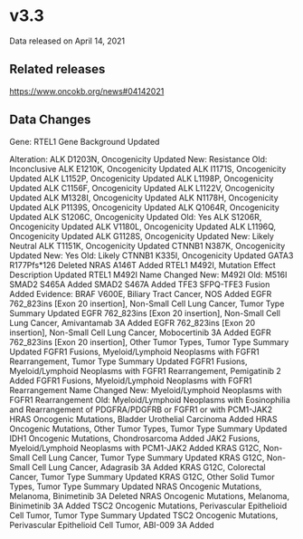 # v3.3

Data released on April 14, 2021

## Related releases
https://www.oncokb.org/news#04142021

## Data Changes
Gene:
RTEL1 Gene Background Updated

Alteration:
ALK D1203N, Oncogenicity Updated
	 New: Resistance
	 Old: Inconclusive
ALK E1210K, Oncogenicity Updated
ALK I1171S, Oncogenicity Updated
ALK L1152P, Oncogenicity Updated
ALK L1198P, Oncogenicity Updated
ALK C1156F, Oncogenicity Updated
ALK L1122V, Oncogenicity Updated
ALK M1328I, Oncogenicity Updated
ALK N1178H, Oncogenicity Updated
ALK P1139S, Oncogenicity Updated
ALK Q1064R, Oncogenicity Updated
ALK S1206C, Oncogenicity Updated
	 Old: Yes
ALK S1206R, Oncogenicity Updated
ALK V1180L, Oncogenicity Updated
ALK L1196Q, Oncogenicity Updated
ALK G1128S, Oncogenicity Updated
	 New: Likely Neutral
ALK T1151K, Oncogenicity Updated
CTNNB1 N387K, Oncogenicity Updated
	 New: Yes
	 Old: Likely
CTNNB1 K335I, Oncogenicity Updated
GATA3 R177Pfs*126 Deleted
NRAS A146T Added
RTEL1 M492I, Mutation Effect Description Updated
RTEL1 M492I Name Changed
	 New: M492I
	 Old: M516I
SMAD2 S465A Added
SMAD2 S467A Added
TFE3 SFPQ-TFE3 Fusion Added
Evidence:
BRAF V600E, Biliary Tract Cancer, NOS Added
EGFR 762_823ins [Exon 20 insertion], Non-Small Cell Lung Cancer, Tumor Type Summary Updated
EGFR 762_823ins [Exon 20 insertion], Non-Small Cell Lung Cancer, Amivantamab 3A Added
EGFR 762_823ins [Exon 20 insertion], Non-Small Cell Lung Cancer, Mobocertinib 3A Added
EGFR 762_823ins [Exon 20 insertion], Other Tumor Types, Tumor Type Summary Updated
FGFR1 Fusions, Myeloid/Lymphoid Neoplasms with FGFR1 Rearrangement, Tumor Type Summary Updated
FGFR1 Fusions, Myeloid/Lymphoid Neoplasms with FGFR1 Rearrangement, Pemigatinib 2 Added
FGFR1 Fusions, Myeloid/Lymphoid Neoplasms with FGFR1 Rearrangement Name Changed
	 New: Myeloid/Lymphoid Neoplasms with FGFR1 Rearrangement
	 Old: Myeloid/Lymphoid Neoplasms with Eosinophilia and Rearrangement of  PDGFRA/PDGFRB or FGFR1 or with PCM1-JAK2
HRAS Oncogenic Mutations, Bladder Urothelial Carcinoma Added
HRAS Oncogenic Mutations, Other Tumor Types, Tumor Type Summary Updated
IDH1 Oncogenic Mutations, Chondrosarcoma Added
JAK2 Fusions, Myeloid/Lymphoid Neoplasms with PCM1-JAK2 Added
KRAS G12C, Non-Small Cell Lung Cancer, Tumor Type Summary Updated
KRAS G12C, Non-Small Cell Lung Cancer, Adagrasib 3A Added
KRAS G12C, Colorectal Cancer, Tumor Type Summary Updated
KRAS G12C, Other Solid Tumor Types, Tumor Type Summary Updated
NRAS Oncogenic Mutations, Melanoma, Binimetinib 3A Deleted
NRAS Oncogenic Mutations, Melanoma, Binimetinib 3A Added
TSC2 Oncogenic Mutations, Perivascular Epithelioid Cell Tumor, Tumor Type Summary Updated
TSC2 Oncogenic Mutations, Perivascular Epithelioid Cell Tumor, ABI-009 3A Added
